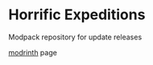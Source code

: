 # Horrific Expeditions
Modpack repository for update releases

[modrinth](https://modrinth.com/modpack/horrific-expeditions) page
